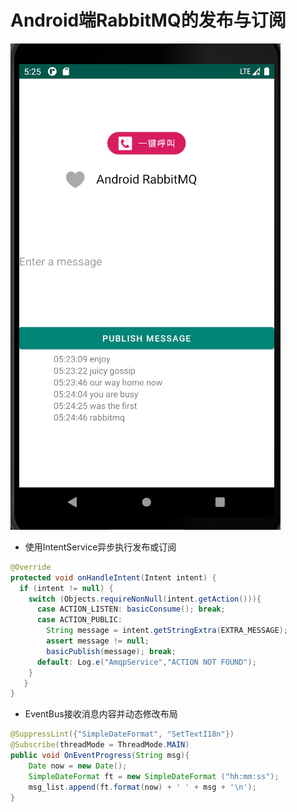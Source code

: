 # Android端RabbitMQ的发布与订阅

![Screenshot](docs/demo.png)

- 使用IntentService异步执行发布或订阅

``` java
@Override
protected void onHandleIntent(Intent intent) {
  if (intent != null) {
    switch (Objects.requireNonNull(intent.getAction())){
      case ACTION_LISTEN: basicConsume(); break;
      case ACTION_PUBLIC:
        String message = intent.getStringExtra(EXTRA_MESSAGE);
        assert message != null;
        basicPublish(message); break;
      default: Log.e("AmqpService","ACTION NOT FOUND");
    }
   }
}
```

- EventBus接收消息内容并动态修改布局

``` java
@SuppressLint({"SimpleDateFormat", "SetTextI18n"})
@Subscribe(threadMode = ThreadMode.MAIN)
public void OnEventProgress(String msg){
    Date now = new Date();
    SimpleDateFormat ft = new SimpleDateFormat ("hh:mm:ss");
    msg_list.append(ft.format(now) + ' ' + msg + '\n');
}
```
